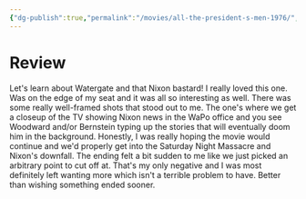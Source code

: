 ```yaml
---
{"dg-publish":true,"permalink":"/movies/all-the-president-s-men-1976/","created":"2023-12-28","updated":"2024-01-03"}
---
```



# Review

Let's learn about Watergate and that Nixon bastard! I really loved this one. Was on the edge of my seat and it was all so interesting as well. There was some really well-framed shots that stood out to me. The one's where we get a closeup of the TV showing Nixon news in the WaPo office and you see Woodward and/or Bernstein typing up the stories that will eventually doom him in the background. Honestly, I was really hoping the movie would continue and we'd properly get into the Saturday Night Massacre and Nixon's downfall. The ending felt a bit sudden to me like we just picked an arbitrary point to cut off at. That's my only negative and I was most definitely left wanting more which isn't a terrible problem to have. Better than wishing something ended sooner.
